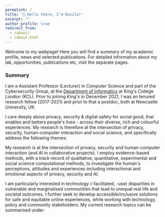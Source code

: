 ```yaml
---
permalink: /
title: "👋 Hello there, I'm Kovila!"
excerpt: ""
author_profile: true
redirect_from: 
  - /about/
  - /about.html
---
```


Welcome to my webpage! Here you will find a summary of my academic profile, news and selected publications. For detailed information about my lab, opportunities, publications etc, visit the separate pages.

### Summary 
I am a Assistant Professor (Lecturer) in Computer Science and part of the Cybersecurity Group,
at the [Department of Informatics](https://www.kcl.ac.uk/informatics) at King's College London (KCL). Prior to joining King's in December 2021, I was an tenured research fellow (2017-2021) and prior to that a postdoc, both at Newcastle University, UK.

I care deeply about privacy, security & digital safety for social good, that enables and betters people's lives - across their diverse, rich and colourful experiences. My research is therefore at the intersection of privacy, security, human-computer interaction and social science, and specifically address the following themes: 



My research is at the intersection of privacy, security and human-computer interaction (and AI in collaborative projects). I employ evidence-based methods, with a track record of qualitative, quantitative, experimental and social science computational methods, to investigate the human's perceptions, attitudes and experiences including interactional and emotional aspects of privacy, security and AI. 

I am particularly interested in technology (-facilitated, -use) disparities in vulnerable and marginalised communities that lead to unequal real life and societal outcomes. I further seek to develop accessible/inclusive solutions for safe and equitable online experiences, while working with technology, policy and community stakeholders. My current research topics can be summarised under: 
